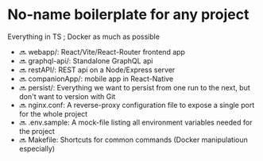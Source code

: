 # No-name boilerplate for any project

Everything in TS ; Docker as much as possible

- 🔜 webapp/: React/Vite/React-Router frontend app
- 🔜 graphql-api/: Standalone GraphQL api
- 🔜 restAPI/: REST api on a Node/Express server
- 🔜 companionApp/: mobile app in React-Native
- 🔜 persist/: Everything we want to persist from one run to the next, but don't want to version with Git
- 🔜 nginx.conf: A reverse-proxy configuration file to expose a single port for the whole project
- 🔜 .env.sample: A mock-file listing all environment variables needed for the project
- 🔜 Makefile: Shortcuts for common commands (Docker manipulatioun especially)
